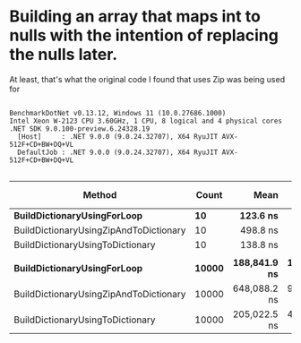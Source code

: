 # Building an array that maps int to nulls with the intention of replacing the nulls later.
At least, that's what the original code I found that uses Zip was being used for

```

BenchmarkDotNet v0.13.12, Windows 11 (10.0.27686.1000)
Intel Xeon W-2123 CPU 3.60GHz, 1 CPU, 8 logical and 4 physical cores
.NET SDK 9.0.100-preview.6.24328.19
  [Host]     : .NET 9.0.0 (9.0.24.32707), X64 RyuJIT AVX-512F+CD+BW+DQ+VL
  DefaultJob : .NET 9.0.0 (9.0.24.32707), X64 RyuJIT AVX-512F+CD+BW+DQ+VL


```
| Method                                 | Count | Mean         | Error       | StdDev       | Median       | Ratio | RatioSD | Gen0     | Gen1     | Gen2     | Allocated | Alloc Ratio |
|--------------------------------------- |------ |-------------:|------------:|-------------:|-------------:|------:|--------:|---------:|---------:|---------:|----------:|------------:|
| **BuildDictionaryUsingForLoop**            | **10**    |     **123.6 ns** |     **2.83 ns** |      **8.02 ns** |     **121.0 ns** |  **1.00** |    **0.00** |   **0.1018** |        **-** |        **-** |     **440 B** |        **1.00** |
| BuildDictionaryUsingZipAndToDictionary | 10    |     498.8 ns |     6.38 ns |      5.65 ns |     497.5 ns |  4.03 |    0.22 |   0.3672 |        - |        - |    1584 B |        3.60 |
| BuildDictionaryUsingToDictionary       | 10    |     138.8 ns |     2.66 ns |      2.36 ns |     138.1 ns |  1.12 |    0.06 |   0.1018 |        - |        - |     440 B |        1.00 |
|                                        |       |              |             |              |              |       |         |          |          |          |           |             |
| **BuildDictionaryUsingForLoop**            | **10000** | **188,841.9 ns** | **1,504.38 ns** |  **1,333.59 ns** | **188,365.9 ns** |  **1.00** |    **0.00** |  **76.9043** |  **76.9043** |  **76.9043** |  **283042 B** |        **1.00** |
| BuildDictionaryUsingZipAndToDictionary | 10000 | 648,088.2 ns | 9,414.03 ns |  8,345.29 ns | 644,425.4 ns |  3.43 |    0.04 | 221.6797 | 221.6797 | 221.6797 | 1342275 B |        4.74 |
| BuildDictionaryUsingToDictionary       | 10000 | 205,022.5 ns | 4,077.87 ns | 10,230.58 ns | 200,662.1 ns |  1.08 |    0.07 |  76.9043 |  76.9043 |  76.9043 |  283042 B |        1.00 |
